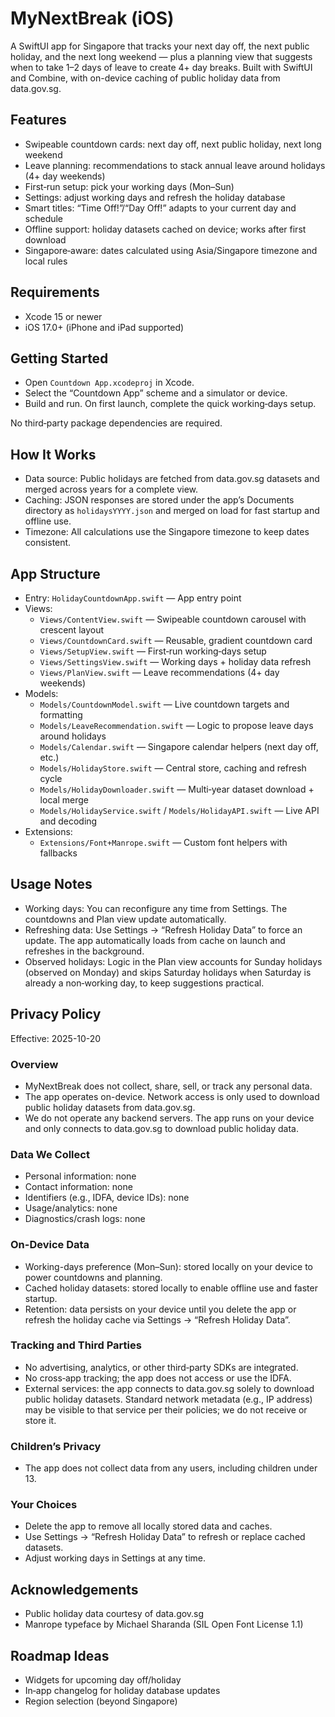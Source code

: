 # MyNextBreak (iOS)

A SwiftUI app for Singapore that tracks your next day off, the next public holiday, and the next long weekend — plus a planning view that suggests when to take 1–2 days of leave to create 4+ day breaks. Built with SwiftUI and Combine, with on-device caching of public holiday data from data.gov.sg.

## Features
- Swipeable countdown cards: next day off, next public holiday, next long weekend
- Leave planning: recommendations to stack annual leave around holidays (4+ day weekends)
- First‑run setup: pick your working days (Mon–Sun)
- Settings: adjust working days and refresh the holiday database
- Smart titles: “Time Off!”/“Day Off!” adapts to your current day and schedule
- Offline support: holiday datasets cached on device; works after first download
- Singapore‑aware: dates calculated using Asia/Singapore timezone and local rules

## Requirements
- Xcode 15 or newer
- iOS 17.0+ (iPhone and iPad supported)

## Getting Started
- Open `Countdown App.xcodeproj` in Xcode.
- Select the “Countdown App” scheme and a simulator or device.
- Build and run. On first launch, complete the quick working‑days setup.

No third‑party package dependencies are required.

## How It Works
- Data source: Public holidays are fetched from data.gov.sg datasets and merged across years for a complete view.
- Caching: JSON responses are stored under the app’s Documents directory as `holidaysYYYY.json` and merged on load for fast startup and offline use.
- Timezone: All calculations use the Singapore timezone to keep dates consistent.

## App Structure
- Entry: `HolidayCountdownApp.swift` — App entry point
- Views:
  - `Views/ContentView.swift` — Swipeable countdown carousel with crescent layout
  - `Views/CountdownCard.swift` — Reusable, gradient countdown card
  - `Views/SetupView.swift` — First‑run working‑days setup
  - `Views/SettingsView.swift` — Working days + holiday data refresh
  - `Views/PlanView.swift` — Leave recommendations (4+ day weekends)
- Models:
  - `Models/CountdownModel.swift` — Live countdown targets and formatting
  - `Models/LeaveRecommendation.swift` — Logic to propose leave days around holidays
  - `Models/Calendar.swift` — Singapore calendar helpers (next day off, etc.)
  - `Models/HolidayStore.swift` — Central store, caching and refresh cycle
  - `Models/HolidayDownloader.swift` — Multi‑year dataset download + local merge
  - `Models/HolidayService.swift` / `Models/HolidayAPI.swift` — Live API and decoding
- Extensions:
  - `Extensions/Font+Manrope.swift` — Custom font helpers with fallbacks

## Usage Notes
- Working days: You can reconfigure any time from Settings. The countdowns and Plan view update automatically.
- Refreshing data: Use Settings → “Refresh Holiday Data” to force an update. The app automatically loads from cache on launch and refreshes in the background.
- Observed holidays: Logic in the Plan view accounts for Sunday holidays (observed on Monday) and skips Saturday holidays when Saturday is already a non‑working day, to keep suggestions practical.

## Privacy Policy
Effective: 2025-10-20

### Overview
- MyNextBreak does not collect, share, sell, or track any personal data.
- The app operates on-device. Network access is only used to download public holiday datasets from data.gov.sg.
- We do not operate any backend servers. The app runs on your device and only connects to data.gov.sg to download public holiday data.

### Data We Collect
- Personal information: none
- Contact information: none
- Identifiers (e.g., IDFA, device IDs): none
- Usage/analytics: none
- Diagnostics/crash logs: none

### On-Device Data
- Working-days preference (Mon–Sun): stored locally on your device to power countdowns and planning.
- Cached holiday datasets: stored locally to enable offline use and faster startup.
- Retention: data persists on your device until you delete the app or refresh the holiday cache via Settings → “Refresh Holiday Data”.

### Tracking and Third Parties
- No advertising, analytics, or other third‑party SDKs are integrated.
- No cross‑app tracking; the app does not access or use the IDFA.
- External services: the app connects to data.gov.sg solely to download public holiday datasets. Standard network metadata (e.g., IP address) may be visible to that service per their policies; we do not receive or store it.

### Children’s Privacy
- The app does not collect data from any users, including children under 13.

### Your Choices
- Delete the app to remove all locally stored data and caches.
- Use Settings → “Refresh Holiday Data” to refresh or replace cached datasets.
- Adjust working days in Settings at any time.

## Acknowledgements
- Public holiday data courtesy of data.gov.sg
- Manrope typeface by Michael Sharanda (SIL Open Font License 1.1)

## Roadmap Ideas
- Widgets for upcoming day off/holiday
- In‑app changelog for holiday database updates
- Region selection (beyond Singapore)
